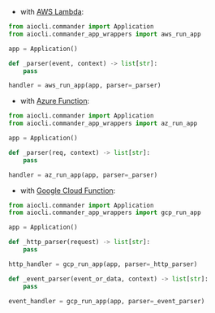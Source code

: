 - with [AWS Lambda](https://docs.aws.amazon.com/lambda/latest/dg/lambda-python.html):

```python
from aiocli.commander import Application
from aiocli.commander_app_wrappers import aws_run_app

app = Application()

def _parser(event, context) -> list[str]:
    pass

handler = aws_run_app(app, parser=_parser)
```

- with [Azure Function](https://docs.microsoft.com/azure/azure-functions/functions-reference-python):

```python
from aiocli.commander import Application
from aiocli.commander_app_wrappers import az_run_app

app = Application()

def _parser(req, context) -> list[str]:
    pass

handler = az_run_app(app, parser=_parser)
```

- with [Google Cloud Function](https://cloud.google.com/functions/docs/concepts/python-runtime):

```python
from aiocli.commander import Application
from aiocli.commander_app_wrappers import gcp_run_app

app = Application()

def _http_parser(request) -> list[str]:
    pass

http_handler = gcp_run_app(app, parser=_http_parser)

def _event_parser(event_or_data, context) -> list[str]:
    pass

event_handler = gcp_run_app(app, parser=_event_parser)
```
